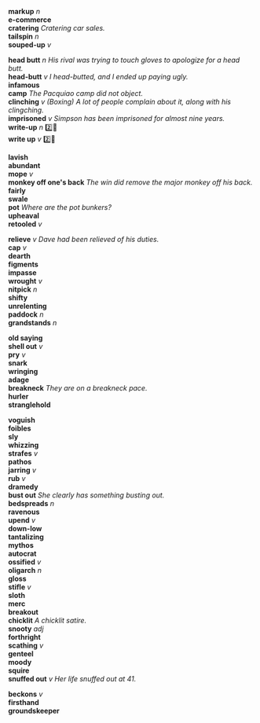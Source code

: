 __markup__ _n_  
__e-commerce__  
__cratering__ _Cratering car sales._  
__tailspin__ _n_  
__souped-up__ _v_  


__head butt__ _n_ _His rival was trying to touch gloves to apologize for a head butt._  
__head-butt__ _v_ _I head-butted, and I ended up paying ugly._  
__infamous__  
__camp__ _The Pacquiao camp did not object._  
__clinching__ _v_ _(Boxing)_ _A lot of people complain about it, along with his clingching._  
__imprisoned__ _v_ _Simpson has been imprisoned for almost nine years._  
__write-up__ _n_ :two::shit:  
__write up__ _v_ :two::shit:  

__lavish__  
__abundant__  
__mope__ _v_  
__monkey off one's back__ _The win did remove the major monkey off his back._  
__fairly__  
__swale__  
__pot__ _Where are the pot bunkers?_  
__upheaval__  
__retooled__ _v_  

__relieve__ _v_ _Dave had been relieved of his duties._  
__cap__ _v_  
__dearth__  
__figments__  
__impasse__  
__wrought__ _v_  
__nitpick__ _n_  
__shifty__  
__unrelenting__  
__paddock__ _n_  
__grandstands__ _n_  

__old saying__  
__shell out__ _v_  
__pry__ _v_  
__snark__  
__wringing__  
__adage__  
__breakneck__ _They are on a breakneck pace._  
__hurler__  
__stranglehold__  

__voguish__  
__foibles__  
__sly__  
__whizzing__  
__strafes__ _v_  
__pathos__  
__jarring__ _v_  
__rub__ _v_  
__dramedy__  
__bust out__ _She clearly has something busting out._  
__bedspreads__ _n_  
__ravenous__  
__upend__ _v_  
__down-low__  
__tantalizing__  
__mythos__  
__autocrat__  
__ossified__ _v_  
__oligarch__ _n_  
__gloss__  
__stifle__ _v_  
__sloth__  
__merc__  
__breakout__  
__chicklit__ _A chicklit satire._  
__snooty__ _adj_  
__forthright__  
__scathing__ _v_  
__genteel__  
__moody__  
__squire__  
__snuffed out__ _v_ _Her life snuffed out at 41._  

__beckons__ _v_  
__firsthand__  
__groundskeeper__  

